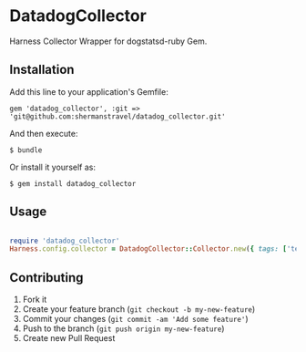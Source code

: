 # DatadogCollector

Harness Collector Wrapper for dogstatsd-ruby Gem.

## Installation

Add this line to your application's Gemfile:

    gem 'datadog_collector', :git => 'git@github.com:shermanstravel/datadog_collector.git'

And then execute:

    $ bundle

Or install it yourself as:

    $ gem install datadog_collector

## Usage

```ruby

require 'datadog_collector'
Harness.config.collector = DatadogCollector::Collector.new({ tags: ['test'] })
```

## Contributing

1. Fork it
2. Create your feature branch (`git checkout -b my-new-feature`)
3. Commit your changes (`git commit -am 'Add some feature'`)
4. Push to the branch (`git push origin my-new-feature`)
5. Create new Pull Request
